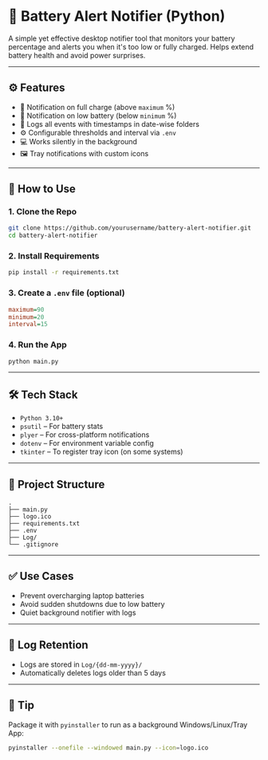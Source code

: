 # 🔋 Battery Alert Notifier (Python)

A simple yet effective desktop notifier tool that monitors your battery percentage and alerts you when it's too low or fully charged. Helps extend battery health and avoid power surprises.

---

## ⚙️ Features

- 📢 Notification on full charge (above `maximum` %)
- 📢 Notification on low battery (below `minimum` %)
- 📝 Logs all events with timestamps in date-wise folders
- ⚙️ Configurable thresholds and interval via `.env`
- 💻 Works silently in the background
- 🖼️ Tray notifications with custom icons

---

## 🧪 How to Use

### 1. Clone the Repo
```bash
git clone https://github.com/yourusername/battery-alert-notifier.git
cd battery-alert-notifier
```

### 2. Install Requirements
```bash
pip install -r requirements.txt
```

### 3. Create a `.env` file (optional)
```ini
maximum=90
minimum=20
interval=15
```

### 4. Run the App
```bash
python main.py
```

---

## 🛠 Tech Stack

- `Python 3.10+`
- `psutil` – For battery stats
- `plyer` – For cross-platform notifications
- `dotenv` – For environment variable config
- `tkinter` – To register tray icon (on some systems)

---

## 📁 Project Structure

```
.
├── main.py
├── logo.ico
├── requirements.txt
├── .env
├── Log/
└── .gitignore
```

---

## ✅ Use Cases

- Prevent overcharging laptop batteries
- Avoid sudden shutdowns due to low battery
- Quiet background notifier with logs

---

## 🧹 Log Retention

- Logs are stored in `Log/{dd-mm-yyyy}/`
- Automatically deletes logs older than 5 days

---

## 🚀 Tip

Package it with `pyinstaller` to run as a background Windows/Linux/Tray App:

```bash
pyinstaller --onefile --windowed main.py --icon=logo.ico
```